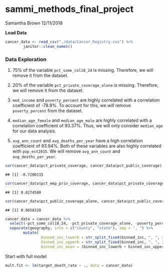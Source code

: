 sammi\_methods\_final\_project
================
Samantha Brown
12/11/2018

**Load Data**

``` r
cancer_data <- read_csv("./data/Cancer_Registry.csv") %>%
        janitor::clean_names()
```

### Data Exploration

1.  75% of the variable `pct_some_col18_24` is missing. Therefore, we will remove it from the dataset.

2.  20% of the variable `pct_private_coverage_alone` is missing. Therefore, we will remove it from the dataset.

3.  `med_income` and `poverty_percent` are highly correlated with a correlation coefficient of -78.9%. To account for this, we will remove `poverty_percent` from the dataset.

4.  `median_age_female` and `median_age_male` are highly correlated with a correlation coefficient of 93.37%. Thus, we will only consider `median_age` for our data analysis.

5.  `avg_ann_count` and `avg_deaths_per_year` have a high correlation coefficient of 93.94%. Both of these variables are also highly correlated with `pop_est2015`. We will remove `avg_ann_count` and `avg_deaths_per_year`.

``` r
cor(cancer_data$pct_private_coverage, cancer_data$pct_public_coverage)
```

    ## [1] -0.7200115

``` r
cor(cancer_data$pct_emp_priv_coverage, cancer_data$pct_private_coverage)
```

    ## [1] 0.8274588

``` r
cor(cancer_data$pct_public_coverage_alone, cancer_data$pct_public_coverage)
```

    ## [1] 0.8658328

``` r
cancer_data = cancer_data %>% 
  select(-pct_some_col18_24, -pct_private_coverage_alone, -poverty_percent, -median_age_female, -median_age_male, -avg_ann_count, -avg_deaths_per_year, -pct_public_coverage, pct_hs25_over) %>% 
  separate(geography, into = c("county", "state"), sep = ", ") %>%
        mutate(
                binned_inc_lowerb = str_split_fixed(binned_inc, ", ", 2)[ ,1] %>% parse_number(), 
                binned_inc_upperb = str_split_fixed(binned_inc, ", ", 2)[ ,2] %>% parse_number(), 
                binned_inc_mean = (binned_inc_lowerb + binned_inc_upperb)/2)
```

Start with full model

``` r
mult.fit <- lm(target_death_rate ~ ., data = cancer_data)
```

